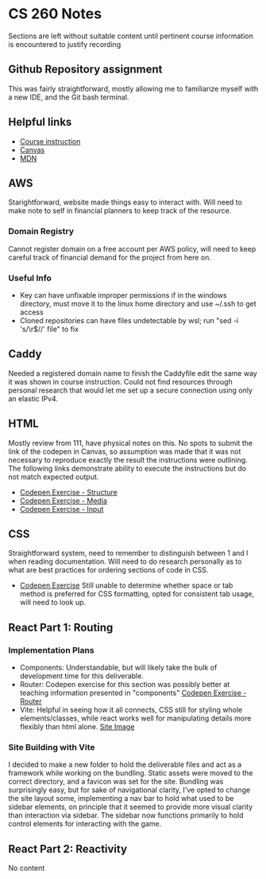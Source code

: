 # CS 260 Notes

Sections are left without suitable content until pertinent course information is encountered to justify recording

## Github Repository assignment

This was fairly straightforward, mostly allowing me to familiarize myself with a new IDE, and the Git bash terminal. 


## Helpful links

- [Course instruction](https://github.com/webprogramming260)
- [Canvas](https://byu.instructure.com)
- [MDN](https://developer.mozilla.org)

## AWS

Starightforward, website made things easy to interact with. Will need to make note to self in financial planners to keep track of the resource.
### Domain Registry
Cannot register domain on a free account per AWS policy, will need to keep careful track of financial demand for the project from here on.
### Useful Info
- Key can have unfixable improper permissions if in the windows directory, must move it to the linux home directory and use ~/.ssh to get access
- Cloned repositories can have files undetectable by wsl; run "sed -i 's/\r$//' file" to fix 

## Caddy

Needed a registered domain name to finish the Caddyfile edit the same way it was shown in course instruction. Could not find resources through personal research that would let me set up a secure connection using only an elastic IPv4.

## HTML

Mostly review from 111, have physical notes on this. No spots to submit the link of the codepen in Canvas, so assumption was made that it was not necessary to reproduce exactly the result the instructions were outlining. The following links demonstrate ability to execute the instructions but do not match expected output.
- [Codepen Exercise - Structure](https://codepen.io/Deeply-Unhappy/pen/MYKWPPJ)
- [Codepen Exercise - Media](https://codepen.io/Deeply-Unhappy/pen/KwVKrNq)
- [Codepen Exercise - Input](https://codepen.io/Deeply-Unhappy/pen/VYewVzo)

## CSS

Straightforward system, need to remember to distinguish between 1 and l when reading documentation. Will need to do research personally as to what are best practices for ordering sections of code in CSS.
- [Codepen Exercise](https://codepen.io/Deeply-Unhappy/pen/WbrNYbG)
Still unable to determine whether space or tab method is preferred for CSS formatting, opted for consistent tab usage, will need to look up.

## React Part 1: Routing

### Implementation Plans
- Components: Understandable, but will likely take the bulk of development time for this deliverable.
- Router: Codepen exercise for this section was possibly better at teaching information presented in "components" [Codepen Exercise - Router](https://codepen.io/Deeply-Unhappy/pen/qEbqOyO)
- Vite: Helpful in seeing how it all connects, CSS still for styling whole elements/classes, while react works well for manipulating details more flexibly than html alone.
[Site Image](vite-exercise.png)
### Site Building with Vite
I decided to make a new folder to hold the deliverable files and act as a framework while working on the bundling. Static assets were moved to the correct directory, and a favicon was set for the site. Bundling was surprisingly easy, but for sake of navigational clarity, I've opted to change the site layout some, implementing a nav bar to hold what used to be sidebar elements, on principle that it seemed to provide more visual clarity than interaction via sidebar. The sidebar now functions primarily to hold control elements for interacting with the game.

## React Part 2: Reactivity

No content
